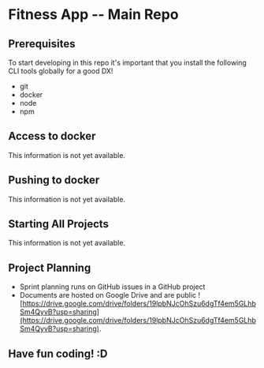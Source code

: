 # Fitness App -- Main Repo

## Prerequisites

To start developing in this repo it's important that you install the following CLI tools globally for a good DX!

- git
- docker
- node
- npm


## Access to docker

This information is not yet available.

## Pushing to docker

This information is not yet available.

## Starting All Projects

This information is not yet available.

## Project Planning

- Sprint planning runs on GitHub issues in a GitHub project
- Documents are hosted on Google Drive and are public ![https://drive.google.com/drive/folders/19lpbNJcOhSzu6dgTf4em5GLhbSm4QyvB?usp=sharing](https://drive.google.com/drive/folders/19lpbNJcOhSzu6dgTf4em5GLhbSm4QyvB?usp=sharing).

## Have fun coding! :D
